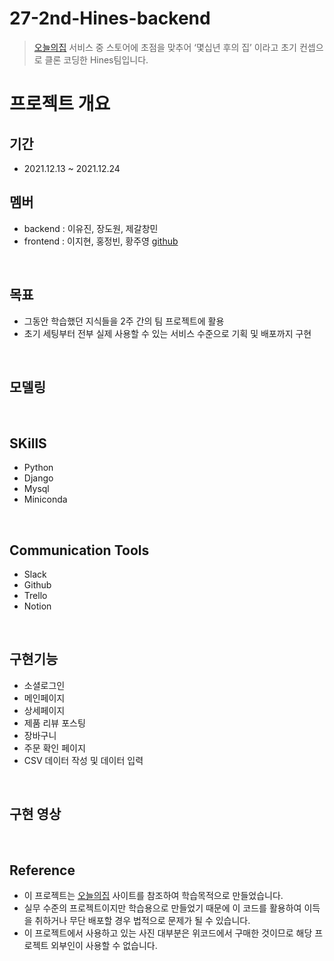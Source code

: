 # 27-2nd-Hines-backend
> [오늘의집](https://ohou.se/store?utm_source=brand_google&utm_medium=cpc&utm_campaign=commerce&utm_content=e&utm_term=%EC%98%A4%EB%8A%98%EC%9D%98%EC%A7%91&source=14&affect_type=UtmUrl&gclid=Cj0KCQiA2ZCOBhDiARIsAMRfv9KqcY4mcWWZikC6z5zRQa7ZkFj4jcVxD_ZFBb1CgGwjTPNQPmBfBhQaAi7yEALw_wcB)
서비스 중 스토어에 초점을 맞추어 ‘몇십년 후의 집’ 이라고 초기 컨셉으로 클론 코딩한 Hines팀입니다.

# 프로젝트 개요
## 기간
- 2021.12.13 ~ 2021.12.24

## 멤버
- backend : 
이유진, 장도원, 제갈창민
- frontend : 
이지현, 홍정빈, 황주영
[github](주소)


<br>

## 목표
- 그동안 학습했던 지식들을 2주 간의 팀 프로젝트에 활용
- 초기 세팅부터 전부 실제 사용할 수 있는 서비스 수준으로 기획 및 배포까지 구현

<Br>

## 모델링

<br>

## SKillS
- Python
- Django
- Mysql
- Miniconda

<br>

## Communication Tools
- Slack
- Github
- Trello
- Notion

<br>

## 구현기능
- 소셜로그인
- 메인페이지
- 상세페이지
- 제품 리뷰 포스팅
- 장바구니
- 주문 확인 페이지
- CSV 데이터 작성 및 데이터 입력

<br>

## 구현 영상

<br>

## Reference
- 이 프로젝트는 [오늘의집](https://www.google.com/search?gs_ssp=eJzj4tVP1zc0zCopKc8tMchRYDRgdGDw4nkzY8nrrhlv5s54s3wiAL8EDec&q=%EC%98%A4%EB%8A%98%EC%9D%98%EC%A7%91&rlz=1C5CHFA_enKR980KR980&oq=%EC%98%A4%EB%8A%98%EC%9D%9C&aqs=chrome.3.69i57j0i512l2j46i10i199i465i512j46i175i199i512j0i512l3j0i10i512j0i512.2653j0j15&sourceid=chrome&ie=UTF-8) 사이트를 참조하여 학습목적으로 만들었습니다.
- 실무 수준의 프로젝트이지만 학습용으로 만들었기 때문에 이 코드를 활용하여 이득을 취하거나 무단 배포할 경우 법적으로 문제가 될 수 있습니다.
- 이 프로젝트에서 사용하고 있는 사진 대부분은 위코드에서 구매한 것이므로 해당 프로젝트 외부인이 사용할 수 없습니다.
